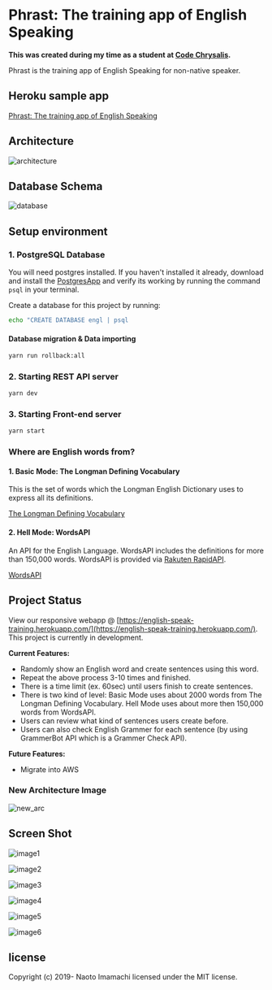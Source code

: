 # Phrast: The training app of English Speaking

**This was created during my time as a student at [Code Chrysalis](https://www.codechrysalis.io/).**

Phrast is the training app of English Speaking for non-native speaker.

## Heroku sample app

[Phrast: The training app of English Speaking](https://english-speak-training.herokuapp.com/)

## Architecture

![architecture](./img/technology.png)

## Database Schema

![database](./img/database_schema.png)

## Setup environment

### 1. PostgreSQL Database

You will need postgres installed. If you haven't installed it already, download and install the [PostgresApp](https://postgresapp.com/) and verify its working by running the command `psql` in your terminal.

Create a database for this project by running:

```bash
echo "CREATE DATABASE engl | psql
```

#### Database migration & Data importing

```bash
yarn run rollback:all
```

### 2. Starting REST API server

```bash
yarn dev
```

### 3. Starting Front-end server

```bash
yarn start
```

### Where are English words from?

#### 1. Basic Mode: The Longman Defining Vocabulary

This is the set of words which the Longman English Dictionary uses to express all its definitions.

[The Longman Defining Vocabulary](http://www2.cmp.uea.ac.uk/~jrk/conlang.dir/LongmanVocab.html)

#### 2. Hell Mode: WordsAPI

An API for the English Language. WordsAPI includes the definitions for more than 150,000 words. WordsAPI is provided via [Rakuten RapidAPI](https://rapidapi.com/).

[WordsAPI](https://www.wordsapi.com/)

## Project Status

View our responsive webapp @ [https://english-speak-training.herokuapp.com/](https://english-speak-training.herokuapp.com/). This project is currently in development.

**Current Features:**

- Randomly show an English word and create sentences using this word.
- Repeat the above process 3-10 times and finished.
- There is a time limit (ex. 60sec) until users finish to create sentences.
- There is two kind of level: Basic Mode uses about 2000 words from The Longman Defining Vocabulary. Hell Mode uses about more then 150,000 words from WordsAPI.
- Users can review what kind of sentences users create before.
- Users can also check English Grammer for each sentence (by using GrammerBot API which is a Grammer Check API).

**Future Features:**

- Migrate into AWS

### New Architecture Image

![new_arc](./img/new_architecture_image.png)

## Screen Shot

![image1](./img/image1.png)

![image2](./img/image2.png)

![image3](./img/image3.png)

![image4](./img/image4.png)

![image5](./img/image5.png)

![image6](./img/image6.png)

## license

Copyright (c) 2019- Naoto Imamachi licensed under the MIT license.
